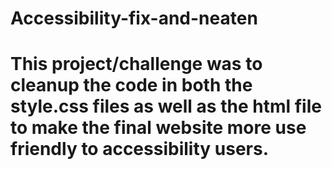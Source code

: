 # Accessibility-fix-and-neaten
# This project/challenge was to cleanup the code in both the style.css files as well as the html file to make the final website more use friendly to accessibility users.